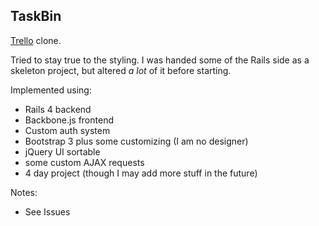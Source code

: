 ## TaskBin

[Trello](https://trello.com) clone.

Tried to stay true to the styling.  I was handed some of the Rails side as a
skeleton project, but altered _a lot_ of it before starting.

Implemented using:
* Rails 4 backend
* Backbone.js frontend
* Custom auth system
* Bootstrap 3 plus some customizing (I am no designer)
* jQuery UI sortable
* some custom AJAX requests
* 4 day project (though I may add more stuff in the future)

Notes:
* See Issues